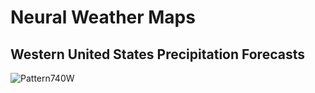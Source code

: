 # Neural Weather Maps
## Western United States Precipitation Forecasts
![Pattern740W](https://neuralwxmaps/github.io/pcpnwrnus/PcpnSOMpttn740W.png)

